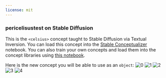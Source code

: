 ```yaml
---
license: mit
---
```

### pericelisustest on Stable Diffusion
This is the `<celsius>` concept taught to Stable Diffusion via Textual Inversion. You can load this concept into the [Stable Conceptualizer](https://colab.research.google.com/github/huggingface/notebooks/blob/main/diffusers/stable_conceptualizer_inference.ipynb) notebook. You can also train your own concepts and load them into the concept libraries using [this notebook](https://colab.research.google.com/github/huggingface/notebooks/blob/main/diffusers/sd_textual_inversion_training.ipynb).

Here is the new concept you will be able to use as an `object`:
![<celsius> 0](https://huggingface.co/sd-concepts-library/pericelisustest/resolve/main/concept_images/.amlignore)
![<celsius> 1](https://huggingface.co/sd-concepts-library/pericelisustest/resolve/main/concept_images/.amlignore.amltmp)
![<celsius> 2](https://huggingface.co/sd-concepts-library/pericelisustest/resolve/main/concept_images/1.jpeg)
![<celsius> 3](https://huggingface.co/sd-concepts-library/pericelisustest/resolve/main/concept_images/2.jpeg)
![<celsius> 4](https://huggingface.co/sd-concepts-library/pericelisustest/resolve/main/concept_images/3.jpeg)

